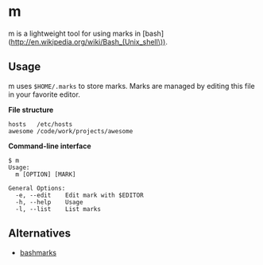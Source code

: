 # m
m is a lightweight tool for using marks in
[bash](http://en.wikipedia.org/wiki/Bash_(Unix_shell\)).


## Usage
m uses `$HOME/.marks` to store marks. Marks are managed by editing this file in
your favorite editor.

**File structure**

    hosts   /etc/hosts
    awesome /code/work/projects/awesome

**Command-line interface**

    $ m
    Usage:
      m [OPTION] [MARK]

    General Options:
      -e, --edit    Edit mark with $EDITOR
      -h, --help    Usage
      -l, --list    List marks

## Alternatives

  * [bashmarks](https://github.com/huyng/bashmarks)
